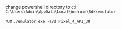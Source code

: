 change powershell directory to `cd C:\Users\Admin\AppData\Local\Android\Sdk\emulator`

run `./emulator.exe -avd Pixel_4_API_30`
